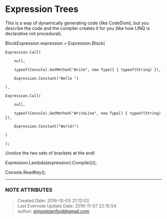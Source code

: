 # Expression Trees

This is a way of dynamically generating code (like CodeDom), but you describe
the code and the compiler creates it for you (like how LINQ is declarative not
procedural).

  

BlockExpression expression = Expression.Block(

    Expression.Call(

        null,

        typeof(Console).GetMethod("Write", new Type[] { typeof(String) }),

        Expression.Constant("Hello ")

    ),

    Expression.Call(

        null,

        typeof(Console).GetMethod("WriteLine", new Type[] { typeof(String) }),

        Expression.Constant("World!")

    )

    );

  

  

//notice the two sets of brackets at the end!

Expression.Lambda<Action>(expression).Compile()();

  

Console.ReadKey();

  


---
### NOTE ATTRIBUTES
>Created Date: 2016-10-03 21:12:03  
>Last Evernote Update Date: 2016-11-07 22:15:54  
>author: simonjstanford@gmail.com  
<!--stackedit_data:
eyJoaXN0b3J5IjpbNzY2NzM1Mzc2XX0=
-->